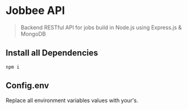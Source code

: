 # Jobbee API
>Backend RESTful API for jobs build in Node.js using Express.js & MongoDB

## Install all Dependencies
```
npm i
```
## Config.env
Replace all environment variables values with your's.